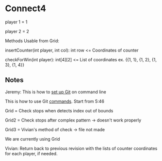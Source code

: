 # Connect4

player 1 = 1

player 2 = 2

Methods Usable from Grid:

insertCounter(int player, int col): int row <= Coordinates of counter

checkForWin(int player): int[4][2] <= List of coordinates ex. {{1, 1}, {1, 2}, {1, 3}, {1, 4}}

## Notes

Jeremy: This is how to [set up Git](https://help.github.com/articles/set-up-git/#setting-up-git) on command line

This is how to use Git [commands](https://www.youtube.com/watch?v=0fKg7e37bQE). Start from 5:46

Grid = Check stops when detects index out of bounds

Grid2 = Check stops after complex pattern -> doesn't work properly 

Grid3 = Vivian's method of check -> file not made

We are currently using Grid

Vivian: Return back to previous revision with the lists of counter coordinates for each player, if needed.
